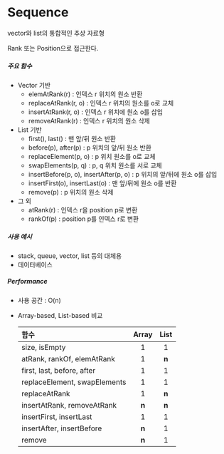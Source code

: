 # Sequence

vector와 list의 통합적인 추상 자료형

Rank 또는 Position으로 접근한다.

##### 주요 함수

- Vector 기반
  - elemAtRank(r) : 인덱스 r 위치의 원소 반환
  - replaceAtRank(r, o) : 인덱스 r 위치의 원소를 o로 교체
  - insertAtRank(r, o) : 인덱스 r 위치에 원소 o를 삽입
  - removeAtRank(r) : 인덱스 r 위치의 원소 삭제
- List 기반
  - first(), last() : 맨 앞/뒤 원소 반환
  - before(p), after(p) : p 위치의 앞/뒤 원소 반환
  - replaceElement(p, o) : p 위치 원소를 o로 교체
  - swapElements(p, q) : p, q 위치 원소를 서로 교체
  - insertBefore(p, o), insertAfter(p, o) : p 위치의 앞/뒤에 원소 o를 삽입
  - insertFirst(o), insertLast(o) :  맨 앞/뒤에 원소 o를 반환
  - remove(p) : p 위치의 원소 삭제
- 그 외
  - atRank(r) : 인덱스 r을 position p로 변환
  - rankOf(p) : position p를 인덱스 r로 변환

##### 사용 예시

- stack, queue, vector, list 등의 대체용
- 데이터베이스

##### Performance

- 사용 공간 : O(n)

- Array-based, List-based 비교

  | 함수                         | Array | List  |
  | :--------------------------- | :---: | :---: |
  | size,  isEmpty               |   1   |   1   |
  | atRank,  rankOf, elemAtRank  |   1   | **n** |
  | first,  last, before, after  |   1   |   1   |
  | replaceElement, swapElements |   1   |   1   |
  | replaceAtRank                |   1   | **n** |
  | insertAtRank,  removeAtRank  | **n** | **n** |
  | insertFirst,  insertLast     |   1   |   1   |
  | insertAfter,  insertBefore   | **n** |   1   |
  | remove                       | **n** |   1   |
